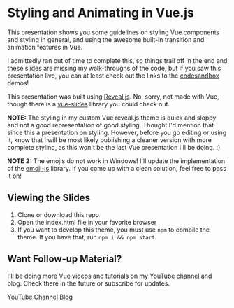 # Styling and Animating in Vue.js

This presentation shows you some guidelines on styling Vue components and styling in general, and using the awesome built-in transition and animation features in Vue. 

I admittedly ran out of time to complete this, so things trail off in the end and these slides are missing my walk-throughs of the code, but if you saw this presentation live, you can at least check out the links to the [codesandbox](https://codesandbox.io/) demos!

This presentation was built using [Reveal.js](https://github.com/hakimel/reveal.js/). No, sorry, not made with Vue, though there is a [vue-slides](https://github.com/egoist/vue-slides) library you could check out.

**NOTE:** The styling in my custom Vue reveal.js theme is quick and sloppy and not a good representation of good styling. Thought I'd mention that since this a presentation on styling. However, before you go editing or using it, know that I will be most likely publishing a cleaner version with more complete styling, as this won't be the last Vue presentation I'll be doing. :)

**NOTE 2:** The emojis do not work in Windows! I'll update the implementation of the [emoji-js](https://github.com/iamcal/js-emoji/) library. If you come up with a clean solution, feel free to pass it on!

## Viewing the Slides

1. Clone or download this repo
1. Open the index.html file in your favorite browser
1. If you want to develop this theme, you must use `npm` to compile the theme. If you have that, run `npm i && npm start`.

## Want Follow-up Material?

I'll be doing more Vue videos and tutorials on my YouTube channel and blog. Check there in the future or subscribe for updates.

[YouTube Channel](https://tarikhamilton.com/youtube)
[Blog](https://tarikhamilton.com/)
